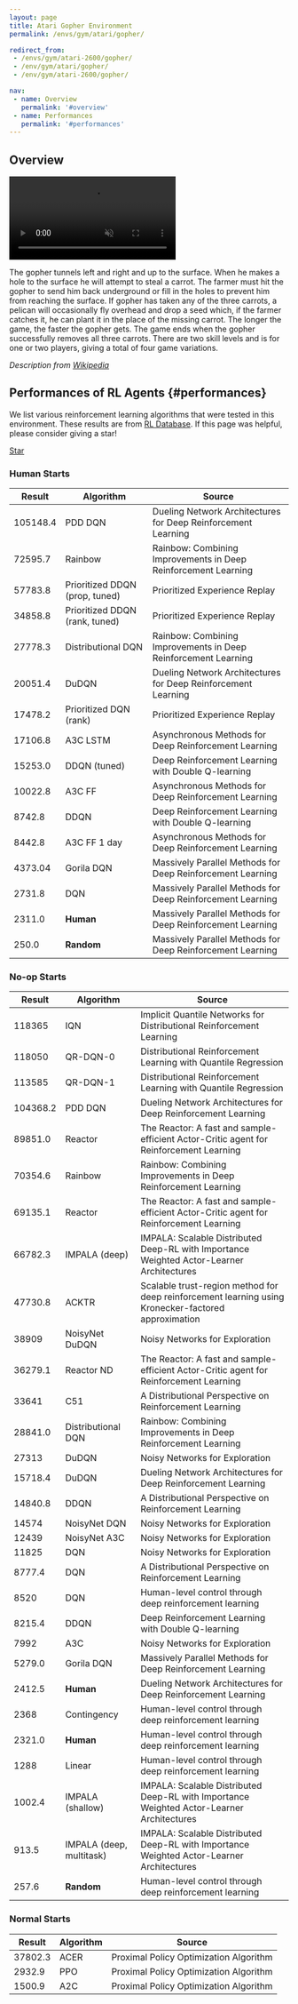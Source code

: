 ```yaml
---
layout: page
title: Atari Gopher Environment
permalink: /envs/gym/atari/gopher/

redirect_from:
 - /envs/gym/atari-2600/gopher/
 - /env/gym/atari/gopher/
 - /env/gym/atari-2600/gopher/

nav:
 - name: Overview
   permalink: '#overview'
 - name: Performances
   permalink: '#performances'
---
```



## Overview

<video autoplay muted loop controls>
  <source src="{{ 'assets/_pages/envs/gym/atari/gopher.mp4' | absolute_url }}" type="video/mp4">
</video>

The gopher tunnels left and right and up to the surface. When he makes a hole to the surface he will attempt to steal a carrot. The farmer must hit the gopher to send him back underground or fill in the holes to prevent him from reaching the surface. If gopher has taken any of the three carrots, a pelican will occasionally fly overhead and drop a seed which, if the farmer catches it, he can plant it in the place of the missing carrot. The longer the game, the faster the gopher gets. The game ends when the gopher successfully removes all three carrots. There are two skill levels and is for one or two players, giving a total of four game variations.

*Description from [Wikipedia](https://en.wikipedia.org/wiki/Gopher_%28video_game%29)*


## Performances of RL Agents {#performances}

We list various reinforcement learning algorithms that were tested in this environment. These results are from [RL Database](https://github.com/seungjaeryanlee/rldb). If this page was helpful, please consider giving a star!

<!-- Place this tag where you want the button to render. -->
<a class="github-button" href="https://github.com/seungjaeryanlee/rldb" data-icon="octicon-star" data-size="large" data-show-count="true" aria-label="Star seungjaeryanlee/rldb on GitHub">Star</a>
<!-- Place this tag in your head or just before your close body tag. -->
<script async defer src="https://buttons.github.io/buttons.js"></script>

### Human Starts

| Result | Algorithm | Source |
|--------|-----------|--------|
| 105148.4 | PDD DQN | Dueling Network Architectures for Deep Reinforcement Learning |
| 72595.7 | Rainbow | Rainbow: Combining Improvements in Deep Reinforcement Learning |
| 57783.8 | Prioritized DDQN (prop, tuned) | Prioritized Experience Replay |
| 34858.8 | Prioritized DDQN (rank, tuned) | Prioritized Experience Replay |
| 27778.3 | Distributional DQN | Rainbow: Combining Improvements in Deep Reinforcement Learning |
| 20051.4 | DuDQN | Dueling Network Architectures for Deep Reinforcement Learning |
| 17478.2 | Prioritized DQN (rank) | Prioritized Experience Replay |
| 17106.8 | A3C LSTM | Asynchronous Methods for Deep Reinforcement Learning |
| 15253.0 | DDQN (tuned) | Deep Reinforcement Learning with Double Q-learning |
| 10022.8 | A3C FF | Asynchronous Methods for Deep Reinforcement Learning |
| 8742.8 | DDQN | Deep Reinforcement Learning with Double Q-learning |
| 8442.8 | A3C FF 1 day | Asynchronous Methods for Deep Reinforcement Learning |
| 4373.04 | Gorila DQN | Massively Parallel Methods for Deep Reinforcement Learning |
| 2731.8 | DQN | Massively Parallel Methods for Deep Reinforcement Learning |
| 2311.0 | **Human** | Massively Parallel Methods for Deep Reinforcement Learning |
| 250.0 | **Random** | Massively Parallel Methods for Deep Reinforcement Learning |


### No-op Starts

| Result | Algorithm | Source |
|--------|-----------|--------|
| 118365 | IQN | Implicit Quantile Networks for Distributional Reinforcement Learning |
| 118050 | QR-DQN-0 | Distributional Reinforcement Learning with Quantile Regression |
| 113585 | QR-DQN-1 | Distributional Reinforcement Learning with Quantile Regression |
| 104368.2 | PDD DQN | Dueling Network Architectures for Deep Reinforcement Learning |
| 89851.0 | Reactor | The Reactor: A fast and sample-efficient Actor-Critic agent for Reinforcement Learning |
| 70354.6 | Rainbow | Rainbow: Combining Improvements in Deep Reinforcement Learning |
| 69135.1 | Reactor | The Reactor: A fast and sample-efficient Actor-Critic agent for Reinforcement Learning |
| 66782.3 | IMPALA (deep) | IMPALA: Scalable Distributed Deep-RL with Importance Weighted Actor-Learner Architectures |
| 47730.8 | ACKTR | Scalable trust-region method for deep reinforcement learning using Kronecker-factored approximation |
| 38909 | NoisyNet DuDQN | Noisy Networks for Exploration |
| 36279.1 | Reactor ND | The Reactor: A fast and sample-efficient Actor-Critic agent for Reinforcement Learning |
| 33641 | C51 | A Distributional Perspective on Reinforcement Learning |
| 28841.0 | Distributional DQN | Rainbow: Combining Improvements in Deep Reinforcement Learning |
| 27313 | DuDQN | Noisy Networks for Exploration |
| 15718.4 | DuDQN | Dueling Network Architectures for Deep Reinforcement Learning |
| 14840.8 | DDQN | A Distributional Perspective on Reinforcement Learning |
| 14574 | NoisyNet DQN | Noisy Networks for Exploration |
| 12439 | NoisyNet A3C | Noisy Networks for Exploration |
| 11825 | DQN | Noisy Networks for Exploration |
| 8777.4 | DQN | A Distributional Perspective on Reinforcement Learning |
| 8520 | DQN | Human-level control through deep reinforcement learning |
| 8215.4 | DDQN | Deep Reinforcement Learning with Double Q-learning |
| 7992 | A3C | Noisy Networks for Exploration |
| 5279.0 | Gorila DQN | Massively Parallel Methods for Deep Reinforcement Learning |
| 2412.5 | **Human** | Dueling Network Architectures for Deep Reinforcement Learning |
| 2368 | Contingency | Human-level control through deep reinforcement learning |
| 2321.0 | **Human** | Human-level control through deep reinforcement learning |
| 1288 | Linear | Human-level control through deep reinforcement learning |
| 1002.4 | IMPALA (shallow) | IMPALA: Scalable Distributed Deep-RL with Importance Weighted Actor-Learner Architectures |
| 913.5 | IMPALA (deep, multitask) | IMPALA: Scalable Distributed Deep-RL with Importance Weighted Actor-Learner Architectures |
| 257.6 | **Random** | Human-level control through deep reinforcement learning |


### Normal Starts

| Result | Algorithm | Source |
|--------|-----------|--------|
| 37802.3 | ACER | Proximal Policy Optimization Algorithm |
| 2932.9 | PPO | Proximal Policy Optimization Algorithm |
| 1500.9 | A2C | Proximal Policy Optimization Algorithm |

